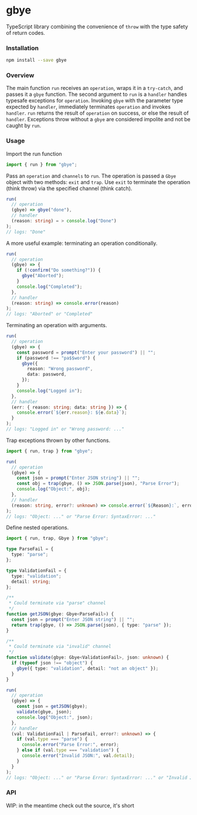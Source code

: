 # gbye

TypeScript library combining the convenience of `throw` with the type safety of return codes.

### Installation

```sh
npm install --save gbye
```

### Overview

The main function `run` receives an `operation`, wraps it in a `try-catch`, and passes it a `gbye` function. The second argument to `run` is a `handler` handles typesafe exceptions for `operation`. Invoking `gbye` with the parameter type expected by `handler`, immediately terminates `operation` and invokes `handler`. `run` returns the result of `operation` on success, or else the result of `handler`. Exceptions throw without a `gbye` are considered impolite and not be caught by `run`.

### Usage

Import the run function

```typescript
import { run } from "gbye";
```

Pass an `operation` and `channels` to `run`. The operation is passed a `Gbye` object with two methods: `exit` and `trap`. Use `exit` to terminate the operation (think throw) via the specified channel (think catch).

```typescript
run(
  // operation
  (gbye) => gbye("done"),
  // handler
  (reason: string) = > console.log("Done")
);
// logs: "Done"
```

A more useful example: terminating an operation conditionally.

```typescript
run(
  // operation
  (gbye) => {
    if (!confirm("Do something?")) {
      gbye("Aborted");
    }
    console.log("Completed");
  },
  // handler
  (reason: string) => console.error(reason)
);
// logs: "Aborted" or "Completed"
```

Terminating an operation with arguments.

```typescript
run(
  // operation
  (gbye) => {
    const password = prompt("Enter your password") || "";
    if (password !== "pa$$word") {
      gbye({
        reason: "Wrong password",
        data: password,
      });
    }
    console.log("Logged in");
  },
  // handler
  (err: { reason: string; data: string }) => {
    console.error(`${err.reason}: ${e.data}`);
  }
);
// logs: "Logged in" or "Wrong password: ..."
```

Trap exceptions thrown by other functions.

```typescript
import { run, trap } from "gbye";

run(
  // operation
  (gbye) => {
    const json = prompt("Enter JSON string") || "";
    const obj = trap(gbye, () => JSON.parse(json), "Parse Error");
    console.log("Object:", obj);
  },
  // handler
  (reason: string, error?: unknown) => console.error(`${Reason}:`, error)
);
// logs: "Object: ..." or "Parse Error: SyntaxError: ..."
```

Define nested operations.

```typescript
import { run, trap, Gbye } from "gbye";

type ParseFail = {
  type: "parse";
};

type ValidationFail = {
  type: "validation";
  detail: string;
};

/**
 * Could terminate via "parse" channel
 */
function getJSON(gbye: Gbye<ParseFail>) {
  const json = prompt("Enter JSON string") || "";
  return trap(gbye, () => JSON.parse(json), { type: "parse" });
}

/**
 * Could terminate via "invalid" channel
 */
function validate(gbye: Gbye<ValidationFail>, json: unknown) {
  if (typeof json !== "object") {
    gbye({ type: "validation", detail: "not an object" });
  }
}

run(
  // operation
  (gbye) => {
    const json = getJSON(gbye);
    validate(gbye, json);
    console.log("Object:", json);
  },
  // handler
  (val: ValidationFail | ParseFail, error?: unknown) => {
    if (val.type === "parse") {
      console.error("Parse Error:", error);
    } else if (val.type === "validation") {
      console.error("Invalid JSON:", val.detail);
    }
  }
);
// logs: "Object: ..." or "Parse Error: SyntaxError: ..." or "Invalid JSON: not an object"
```

### API

WIP: in the meantime check out the source, it's short
